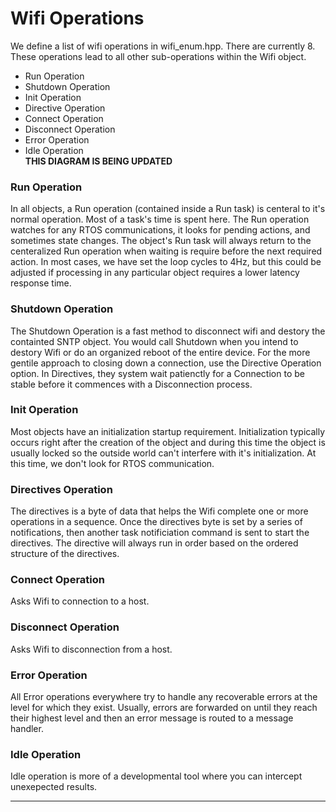 # Wifi Operations
We define a list of wifi operations in wifi_enum.hpp.  There are currently 8.  These operations lead to all other sub-operations within the Wifi object.

* Run Operation
* Shutdown Operation
* Init Operation
* Directive Operation
* Connect Operation
* Disconnect Operation
* Error Operation
* Idle Operation  
**THIS DIAGRAM IS BEING UPDATED**  

### Run Operation
In all objects, a Run operation (contained inside a Run task) is centeral to it's normal operation.  Most of a task's time is spent here.  The Run operation watches for any RTOS communications, it looks for pending actions, and sometimes state changes.  The object's Run task will always return to the centeralized Run operation when waiting is require before the next required action.  In most cases, we have set the loop cycles to 4Hz, but this could be adjusted if processing in any particular object requires a lower latency response time.

### Shutdown Operation
The Shutdown Operation is a fast method to disconnect wifi and destory the containted SNTP object.  You would call Shutdown when you intend to destory Wifi or do an organized reboot of the entire device.  For the more gentile approach to closing down a connection, use the Directive Operation option.  In Directives, they system wait patienctly for a Connection to be stable before it commences with a Disconnection process.

### Init Operation
Most objects have an initialization startup requirement.  Initialization typically occurs right after the creation of the object and during this time the object is usually locked so the outside world can't interfere with it's initialization.   At this time, we don't look for RTOS communication.

### Directives Operation
The directives is a byte of data that helps the Wifi complete one or more operations in a sequence.  Once the directives byte is set by a series of notifications, then another task notificiation command is sent to start the directives.  The directive will always run in order based on the ordered structure of the directives.

### Connect Operation
Asks Wifi to connection to a host.  

### Disconnect Operation
Asks Wifi to disconnection from a host.

### Error Operation
All Error operations everywhere try to handle any recoverable errors at the level for which they exist.  Usually, errors are forwarded on until they reach their highest level and then an error message is routed to a message handler.

### Idle Operation
Idle operation is more of a developmental tool where you can intercept unexepected results.
___  